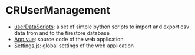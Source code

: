 # CRUserManagement

- [userDataScripts](https://github.com/potiri/CRUserManagement/tree/main/userDataScripts): a set of simple python scripts to import and export csv data from and to the firestore database
- [App.vue](https://github.com/potiri/CRUserManagement/blob/main/src/App.vue): source code of the web application
- [Settings.js](https://github.com/potiri/CRUserManagement/blob/main/src/Settings.js): global settings of the web application
